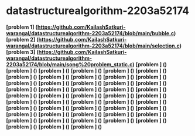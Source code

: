 # datastructurealgorithm-2203a52174
**[problem 1] (https://github.com/KailashSatkuri-warangal/datastructurealgorithm-2203a52174/blob/main/bubble.c)**
**[problem 2] (https://github.com/KailashSatkuri-warangal/datastructurealgorithm-2203a52174/blob/main/selection.c)**
**[problem 3] (https://github.com/KailashSatkuri-warangal/datastructurealgorithm-2203a52174/blob/main/song%20problem_static.c)**
**[problem ] ()**
**[problem ] ()**
**[problem ] ()**
**[problem ] ()**
**[problem ] ()**
**[problem ] ()**
**[problem ] ()**
**[problem ] ()**
**[problem ] ()**
**[problem ] ()**
**[problem ] ()**
**[problem ] ()**
**[problem ] ()**
**[problem ] ()**
**[problem ] ()**
**[problem ] ()**
**[problem ] ()**
**[problem ] ()**
**[problem ] ()**
**[problem ] ()**
**[problem ] ()**
**[problem ] ()**
**[problem ] ()**
**[problem ] ()**
**[problem ] ()**
**[problem ] ()**
**[problem ] ()**
**[problem ] ()**
**[problem ] ()**
**[problem ] ()**
**[problem ] ()**
**[problem ] ()**
**[problem ] ()**
**[problem ] ()**
**[problem ] ()**
**[problem ] ()**
**[problem ] ()**
**[problem ] ()**
**[problem ] ()**
**[problem ] ()**
**[problem ] ()**
**[problem ] ()**
**[problem ] ()**
**[problem ] ()**
**[problem ] ()**
**[problem ] ()**
**[problem ] ()**
**[problem ] ()**
**[problem ] ()**
